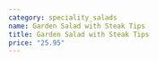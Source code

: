 ```yaml
---
category: speciality_salads
name: Garden Salad with Steak Tips
title: Garden Salad with Steak Tips
price: "25.95"
---
```

